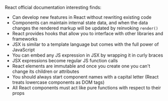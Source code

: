 React official documentation interesting finds:
- Can develop new features in React without rewriting existing code
- Components can maintain internal state data, and when the data changes the rendered markup will be updated by reinvoking `render()`
- React provides hooks that allow you to interface with other libraries and frameworks
- JSX is similar to a template language but comes with the full power of JavaScript
- You can embed any JS expression in JSX by wrapping it in curly braces
- JSX expressions become regular JS function calls
- React elements are immutable and once you create one you can't change its children or attributes
- You should always start component names with a capital letter (React treats lowercase components as DOM tags)
- All React components must act like pure functions with respect to their props

```
